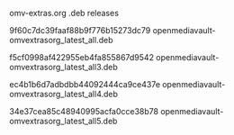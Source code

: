 omv-extras.org .deb releases

9f60c7dc39faaf88b9f776b15273dc79  openmediavault-omvextrasorg_latest_all.deb

f5cf0998af422955eb4fa855867d9542  openmediavault-omvextrasorg_latest_all3.deb

ec4b1b6d7adbdbb44092444ca9ce437e  openmediavault-omvextrasorg_latest_all4.deb

34e37cea85c48940995acfa0cce38b78  openmediavault-omvextrasorg_latest_all5.deb
